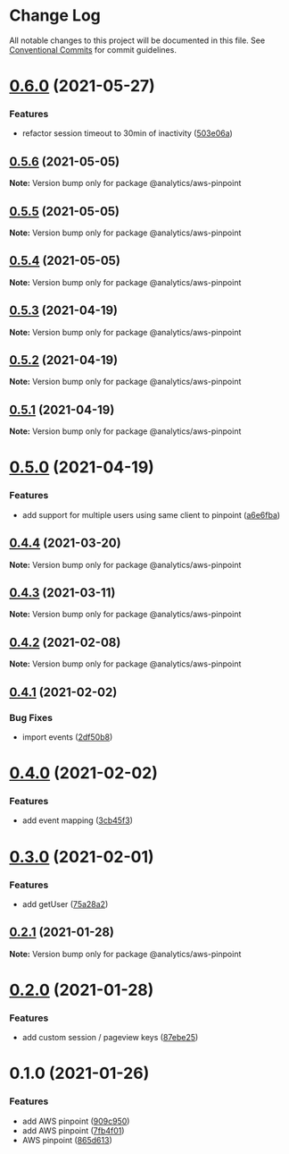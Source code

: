 # Change Log

All notable changes to this project will be documented in this file.
See [Conventional Commits](https://conventionalcommits.org) for commit guidelines.

# [0.6.0](https://github.com/DavidWells/analytics/compare/@analytics/aws-pinpoint@0.5.6...@analytics/aws-pinpoint@0.6.0) (2021-05-27)


### Features

* refactor session timeout to 30min of inactivity ([503e06a](https://github.com/DavidWells/analytics/commit/503e06a))





## [0.5.6](https://github.com/DavidWells/analytics/compare/@analytics/aws-pinpoint@0.5.5...@analytics/aws-pinpoint@0.5.6) (2021-05-05)

**Note:** Version bump only for package @analytics/aws-pinpoint





## [0.5.5](https://github.com/DavidWells/analytics/compare/@analytics/aws-pinpoint@0.5.4...@analytics/aws-pinpoint@0.5.5) (2021-05-05)

**Note:** Version bump only for package @analytics/aws-pinpoint





## [0.5.4](https://github.com/DavidWells/analytics/compare/@analytics/aws-pinpoint@0.5.3...@analytics/aws-pinpoint@0.5.4) (2021-05-05)

**Note:** Version bump only for package @analytics/aws-pinpoint





## [0.5.3](https://github.com/DavidWells/analytics/compare/@analytics/aws-pinpoint@0.5.2...@analytics/aws-pinpoint@0.5.3) (2021-04-19)

**Note:** Version bump only for package @analytics/aws-pinpoint





## [0.5.2](https://github.com/DavidWells/analytics/compare/@analytics/aws-pinpoint@0.5.1...@analytics/aws-pinpoint@0.5.2) (2021-04-19)

**Note:** Version bump only for package @analytics/aws-pinpoint





## [0.5.1](https://github.com/DavidWells/analytics/compare/@analytics/aws-pinpoint@0.5.0...@analytics/aws-pinpoint@0.5.1) (2021-04-19)

**Note:** Version bump only for package @analytics/aws-pinpoint





# [0.5.0](https://github.com/DavidWells/analytics/compare/@analytics/aws-pinpoint@0.4.4...@analytics/aws-pinpoint@0.5.0) (2021-04-19)


### Features

* add support for multiple users using same client to pinpoint ([a6e6fba](https://github.com/DavidWells/analytics/commit/a6e6fba))





## [0.4.4](https://github.com/DavidWells/analytics/compare/@analytics/aws-pinpoint@0.4.3...@analytics/aws-pinpoint@0.4.4) (2021-03-20)

**Note:** Version bump only for package @analytics/aws-pinpoint





## [0.4.3](https://github.com/DavidWells/analytics/compare/@analytics/aws-pinpoint@0.4.2...@analytics/aws-pinpoint@0.4.3) (2021-03-11)

**Note:** Version bump only for package @analytics/aws-pinpoint





## [0.4.2](https://github.com/DavidWells/analytics/compare/@analytics/aws-pinpoint@0.4.1...@analytics/aws-pinpoint@0.4.2) (2021-02-08)

**Note:** Version bump only for package @analytics/aws-pinpoint





## [0.4.1](https://github.com/DavidWells/analytics/compare/@analytics/aws-pinpoint@0.4.0...@analytics/aws-pinpoint@0.4.1) (2021-02-02)


### Bug Fixes

* import events ([2df50b8](https://github.com/DavidWells/analytics/commit/2df50b8))





# [0.4.0](https://github.com/DavidWells/analytics/compare/@analytics/aws-pinpoint@0.3.0...@analytics/aws-pinpoint@0.4.0) (2021-02-02)


### Features

* add event mapping ([3cb45f3](https://github.com/DavidWells/analytics/commit/3cb45f3))





# [0.3.0](https://github.com/DavidWells/analytics/compare/@analytics/aws-pinpoint@0.2.1...@analytics/aws-pinpoint@0.3.0) (2021-02-01)


### Features

* add getUser ([75a28a2](https://github.com/DavidWells/analytics/commit/75a28a2))





## [0.2.1](https://github.com/DavidWells/analytics/compare/@analytics/aws-pinpoint@0.2.0...@analytics/aws-pinpoint@0.2.1) (2021-01-28)

**Note:** Version bump only for package @analytics/aws-pinpoint





# [0.2.0](https://github.com/DavidWells/analytics/compare/@analytics/aws-pinpoint@0.1.0...@analytics/aws-pinpoint@0.2.0) (2021-01-28)


### Features

* add custom session / pageview keys ([87ebe25](https://github.com/DavidWells/analytics/commit/87ebe25))





# 0.1.0 (2021-01-26)


### Features

* add AWS pinpoint ([909c950](https://github.com/DavidWells/analytics/commit/909c950))
* add AWS pinpoint ([7fb4f01](https://github.com/DavidWells/analytics/commit/7fb4f01))
* AWS pinpoint ([865d613](https://github.com/DavidWells/analytics/commit/865d613))
